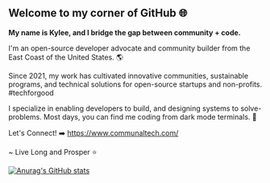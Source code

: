 ## Welcome to my corner of GitHub 🌐

**My name is Kylee, and I bridge the gap between community + code.**

I'm an open-source developer advocate and community builder from the East Coast of the United States. 🌎

Since 2021, my work has cultivated innovative communities, sustainable programs, and technical solutions for open-source startups and non-profits. #techforgood 

I specialize in enabling developers to build, and designing systems to solve-problems. Most days, you can find me coding from dark mode terminals. 🌙

Let's Connect! ➡️ https://www.communaltech.com/

~ Live Long and Prosper ⭐

[![Anurag's GitHub stats](https://github-readme-stats.vercel.app/api?username=kyleecodes&show=reviews,discussions_started,discussions_answered,prs_merged&show_icons=true&hide=contribs&theme=radical)](https://github.com/anuraghazra/github-readme-stats)
